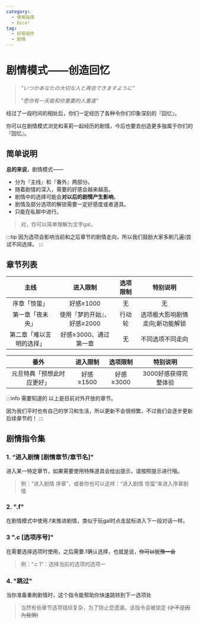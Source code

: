 ```yaml
---
category:
  - 使用指南
  - Dice!
tag:
  - 好感组件
  - 剧情
---
```



# 剧情模式——创造回忆

> *"いつかあなたの大切な人と再会できますように"*
>
> *"愿你有一天能和你重要的人重逢"*

经过了一段时间的相处后，你们一定经历了各种令你们印象深刻的『回忆』。

你可以在剧情模式浏览和茉莉一起经历的剧情，今后也要去创造更多独属于你们的『回忆』。

## 简单说明
**总的来说**，剧情模式——
+ 分为『主线』和『番外』两部分。
+ 随着剧情的深入，需要的好感会越来越高。
+ 剧情中的选择可能会**对以后的剧情产生影响**。
+ 剧情及部分选项的解锁需要一定好感度或者道具。
+ 只能在私聊中进行。

> 对，你可以简单理解为文字gal。

:::tip
因为选项会影响当前和之后章节的剧情走向，所以我们鼓励大家多刷几遍(尝试不同选择。
:::

## 章节列表
|主线|进入限制|选项限制|特别说明|
|:-:|:-:|:-:|:-:|
|序章「惊蛰」|好感≥1000|无|无|
|第一章「夜未央」|使用『梦的开始』、好感≥2000|行动轮|选项极大影响剧情走向;新功能解锁|
|第二章「难以言明的选择」|好感≥3000、通过第一章|无|不同选项不同走向|


|番外|进入限制|选项限制|特别说明|
|:-:|:-:|:-:|:-:|
|元旦特典「预想此时应更好」|好感≥1500|好感≥3000|3000好感获得完整体验|

:::info 需要知道的
以上是目前对外开放的章节。

因为我们平时也有自己的学习和生活，所以更新不会很频繁，不过我们会逐步更新后续章节的！
:::

## 剧情指令集

### 1. “进入剧情 [剧情章节/章节名]"

进入某一特定章节，如果需要使用特殊道具会给出提示，请按照提示进行哦。

> 例：“进入剧情 序章”，或者你也可以这样：“进入剧情 惊蛰”来进入序章剧情

### 2. ".f"

在剧情模式中使用.f来推进剧情，类似于玩gal时点击鼠标进入下一段对话一样。

### 3 ".c [选项序号]"

在需要选择选项时使用，之后需要.f确认选择，也就是说，~~你可以犹豫一会~~

> 例：“.c 1”：选择当前的选项的选项一

### 4. "跳过"

当你准备重刷剧情时，这个指令能帮助你快速跳转到下一选项处

> 当然有些章节选项错综复杂，为了防止您遗漏，该指令会被锁定 ~~(才不是因为我懒)~~ 